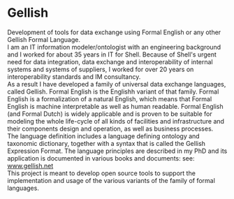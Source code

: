# Gellish
Development of tools for data exchange using Formal English or any other Gellish Formal Language.  
I am an IT information modeler/ontologist with an engineering background and I worked for about 35 years in IT for Shell. Because of Shell's urgent need for data integration, data exchange and interoperability of internal systems and systems of suppliers, I worked for over 20 years on interoperability standards and IM consultancy.  
As a result I have developed a family of universal data exchange languages, called Gellish. Formal English is the Englishh variant of that family. Formal English is a formalization of a natural English, which means that Formal English is machine interpretable as well as human readable. Formal English (and Formal Dutch) is widely applicable and is proven to be suitable for modeling the whole life-cycle of all kinds of facilities and infrastructure and their components design and operation, as well as business processes.  
The language definition includes a language defining ontology and taxonomic dictionary, together with a syntax that is called the Gellish Expression Format. The language principles are described in my PhD and its application is documented in various books and documents: see: www.gellish.net  
This project is meant to develop open source tools to support the implementation and usage of the various variants of the family of formal languages.  
